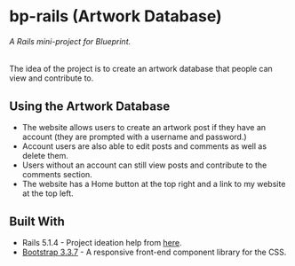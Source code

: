 # bp-rails (Artwork Database)
###### A Rails mini-project for Blueprint.

The idea of the project is to create an artwork database that people can view and contribute to.

## Using the Artwork Database
* The website allows users to create an artwork post if they have an account (they are prompted with a username and password.)
* Account users are also able to edit posts and comments as well as delete them.
* Users without an account can still view posts and contribute to the comments section.
* The website has a Home button at the top right and a link to my website at the top left.


## Built With
* Rails 5.1.4 - Project ideation help from [here](http://guides.rubyonrails.org/getting_started.html#creating-articles).
* [Bootstrap 3.3.7](https://getbootstrap.com/) - A responsive front-end component library for the CSS.
